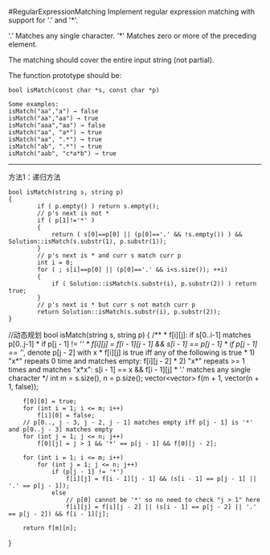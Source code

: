 #RegularExpressionMatching
Implement regular expression matching with support for '.' and '*'.

'.' Matches any single character.
'*' Matches zero or more of the preceding element.

The matching should cover the entire input string (not partial).

The function prototype should be:
```
bool isMatch(const char *s, const char *p)

Some examples:
isMatch("aa","a") → false
isMatch("aa","aa") → true
isMatch("aaa","aa") → false
isMatch("aa", "a*") → true
isMatch("aa", ".*") → true
isMatch("ab", ".*") → true
isMatch("aab", "c*a*b") → true
```

---


方法1：递归方法
```
bool isMatch(string s, string p) 
{
        if ( p.empty() ) return s.empty();
        // p's next is not *
        if ( p[1]!='*' )
        {
            return ( s[0]==p[0] || (p[0]=='.' && !s.empty()) ) && Solution::isMatch(s.substr(1), p.substr(1));
        }
        // p's next is * and curr s match curr p
        int i = 0;
        for ( ; s[i]==p[0] || (p[0]=='.' && i<s.size()); ++i)
        {
            if ( Solution::isMatch(s.substr(i), p.substr(2)) ) return true; 
        }
        // p's next is * but curr s not match curr p
        return Solution::isMatch(s.substr(i), p.substr(2));
}
```








//动态规划
bool isMatch(string s, string p) {
        /**
         * f[i][j]: if s[0..i-1] matches p[0..j-1]
         * if p[j - 1] != '*'
         *      f[i][j] = f[i - 1][j - 1] && s[i - 1] == p[j - 1]
         * if p[j - 1] == '*', denote p[j - 2] with x
         *      f[i][j] is true iff any of the following is true
         *      1) "x*" repeats 0 time and matches empty: f[i][j - 2]
         *      2) "x*" repeats >= 1 times and matches "x*x": s[i - 1] == x && f[i - 1][j]
         * '.' matches any single character
         */
        int m = s.size(), n = p.size();
        vector<vector<bool>> f(m + 1, vector<bool>(n + 1, false));

        f[0][0] = true;
        for (int i = 1; i <= m; i++)
            f[i][0] = false;
        // p[0.., j - 3, j - 2, j - 1] matches empty iff p[j - 1] is '*' and p[0..j - 3] matches empty
        for (int j = 1; j <= n; j++)
            f[0][j] = j > 1 && '*' == p[j - 1] && f[0][j - 2];

        for (int i = 1; i <= m; i++)
            for (int j = 1; j <= n; j++)
                if (p[j - 1] != '*')
                    f[i][j] = f[i - 1][j - 1] && (s[i - 1] == p[j - 1] || '.' == p[j - 1]);
                else
                    // p[0] cannot be '*' so no need to check "j > 1" here
                    f[i][j] = f[i][j - 2] || (s[i - 1] == p[j - 2] || '.' == p[j - 2]) && f[i - 1][j];

        return f[m][n];
}
